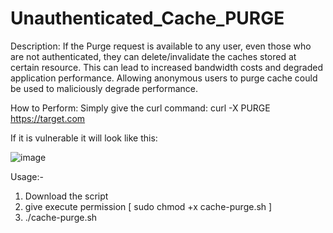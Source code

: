 # Unauthenticated_Cache_PURGE

Description: If the Purge request is available to any user, even those who are not authenticated, they can delete/invalidate the caches stored at certain resource. This can lead to increased bandwidth costs and degraded application performance. Allowing anonymous users to purge cache could be used to maliciously degrade performance.

How to Perform: Simply give the curl command: curl -X PURGE https://target.com

If it is vulnerable it will look like this:

![image](https://github.com/MATRIXDEVIL/Unauthenticated_Cache_PURGE/assets/92071491/ad8ec744-37ba-48d8-bb40-c2ae5d274891)





Usage:-
1. Download the script
2. give execute permission [ sudo chmod +x cache-purge.sh ]
3. ./cache-purge.sh <url>





